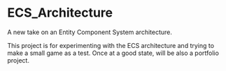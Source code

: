 # ECS_Architecture
A new take on an Entity Component System architecture.

This project is for experimenting with the ECS architecture and trying to make a small game as a test.
Once at a good state, will be also a portfolio project.
